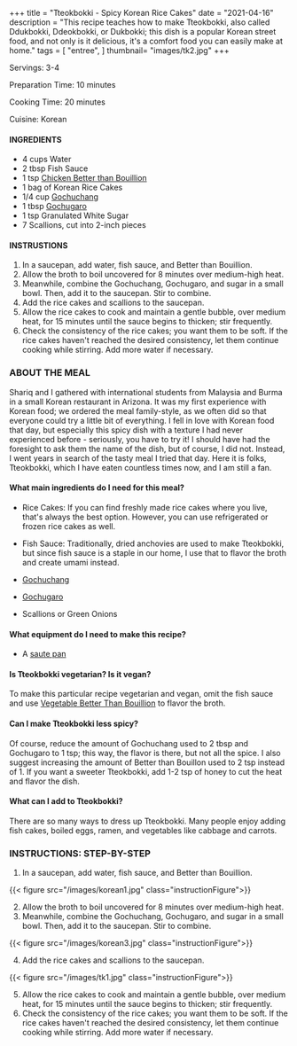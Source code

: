 +++
title = "Tteokbokki - Spicy Korean Rice Cakes"
date = "2021-04-16"
description = "This recipe teaches how to make Tteokbokki, also called Ddukbokki, Ddeokbokki, or Dukbokki; this dish is a popular Korean street food, and not only is it delicious, it's a comfort food you can easily make at home."
tags = [
    "entree",
]
thumbnail= "images/tk2.jpg"
+++

Servings: 3-4 <!--more-->

Preparation Time: 10 minutes

Cooking Time: 20 minutes 

Cuisine: Korean 

#### INGREDIENTS 

* 4 cups Water
* 2 tbsp Fish Sauce 
* 1 tsp [Chicken Better than Bouillion](https://amzn.to/2RGiSsu)
* 1 bag of Korean Rice Cakes
* 1/4 cup [Gochuchang](https://amzn.to/32A6v3v)
* 1 tbsp [Gochugaro](https://amzn.to/3v0RhQT)  
* 1 tsp Granulated White Sugar
* 7 Scallions, cut into 2-inch pieces
  
#### INSTRUSTIONS

1. In a saucepan, add water, fish sauce, and Better than Bouillion. 
2. Allow the broth to boil uncovered for 8 minutes over medium-high heat. 
3. Meanwhile, combine the Gochuchang, Gochugaro, and sugar in a small bowl. Then, add it to the saucepan. Stir to combine. 
4. Add the rice cakes and scallions to the saucepan. 
5. Allow the rice cakes to cook and maintain a gentle bubble, over medium heat, for 15 minutes until the sauce begins to thicken; stir frequently.  
6. Check the consistency of the rice cakes; you want them to be soft. If the rice cakes haven't reached the desired consistency, let them continue cooking while stirring. Add more water if necessary.  

### ABOUT THE MEAL

Shariq and I gathered with international students from Malaysia and Burma in a small Korean restaurant in Arizona. It was my first experience with Korean food; we ordered the meal family-style, as we often did so that everyone could try a little bit of everything. I fell in love with Korean food that day, but especially this spicy dish with a texture I had never experienced before - seriously, you have to try it! I should have had the foresight to ask them the name of the dish, but of course, I did not. Instead, I went years in search of the tasty meal I tried that day. Here it is folks, Tteokbokki, which I have eaten countless times now, and I am still a fan. 

#### What main ingredients do I need for this meal?

* Rice Cakes: If you can find freshly made rice cakes where you live, that's always the best option. However, you can use refrigerated or frozen rice cakes as well. 

* Fish Sauce: Traditionally, dried anchovies are used to make Tteokbokki, but since fish sauce is a staple in our home, I use that to flavor the broth and create umami instead. 

* [Gochuchang](https://amzn.to/32A6v3v)

* [Gochugaro](https://amzn.to/3v0RhQT)

* Scallions or Green Onions 

#### What equipment do I need to make this recipe?

* A [saute pan](https://amzn.to/2RcOoyd)

#### Is Tteokbokki vegetarian? Is it vegan?

To make this particular recipe vegetarian and vegan, omit the fish sauce and use [Vegetable Better Than Bouillion](https://amzn.to/3ggLeni) to flavor the broth.

#### Can I make Tteokbokki less spicy? 
 
Of course, reduce the amount of Gochuchang used to 2 tbsp and Gochugaro to 1 tsp; this way, the flavor is there, but not all the spice. I also suggest increasing the amount of Better than Bouillon used to 2 tsp instead of 1. If you want a sweeter Tteokbokki, add 1-2 tsp of honey to cut the heat and flavor the dish. 

#### What can I add to Tteokbokki? 

There are so many ways to dress up Tteokbokki. Many people enjoy adding fish cakes, boiled eggs, ramen, and vegetables like cabbage and carrots. 

### INSTRUCTIONS: STEP-BY-STEP 

1. In a saucepan, add water, fish sauce, and Better than Bouillion. 

{{< figure src="/images/korean1.jpg" class="instructionFigure">}}

2. Allow the broth to boil uncovered for 8 minutes over medium-high heat. 
3. Meanwhile, combine the Gochuchang, Gochugaro, and sugar in a small bowl. Then, add it to the saucepan. Stir to combine. 

{{< figure src="/images/korean3.jpg" class="instructionFigure">}}

4. Add the rice cakes and scallions to the saucepan. 

{{< figure src="/images/tk1.jpg" class="instructionFigure">}}

5. Allow the rice cakes to cook and maintain a gentle bubble, over medium heat, for 15 minutes until the sauce begins to thicken; stir frequently.  
6. Check the consistency of the rice cakes; you want them to be soft. If the rice cakes haven't reached the desired consistency, let them continue cooking while stirring. Add more water if necessary.  
